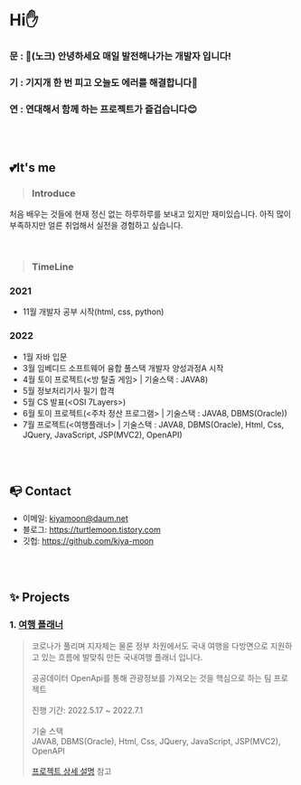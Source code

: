 # Hi✋
### 문 : 🚪(노크) 안녕하세요 매일 발전해나가는 개발자 입니다!
### 기 : 기지개 한 번 피고 오늘도 에러를 해결합니다🤔
### 연 : 연대해서 함께 하는 프로젝트가 즐겁습니다😊

</br></br>

## 💕It's me
> ### Introduce
처음 배우는 것들에 현재 정신 없는 하루하루를 보내고 있지만 재미있습니다. 아직 많이 부족하지만 얼른 취업해서 실전을 경험하고 싶습니다.

</br>

> ### TimeLine
### 2021
- 11월 개발자 공부 시작(html, css, python)

### 2022
- 1월 자바 입문
- 3월 임베디드 소프트웨어 융합 풀스택 개발자 양성과정A 시작
- 4월 토이 프로젝트(<방 탈출 게임> | 기술스택 : JAVA8)
- 5월 정보처리기사 필기 합격
- 5월 CS 발표(<OSI 7Layers>)
- 6월 토이 프로젝트(<주차 정산 프로그램> | 기술스택 : JAVA8, DBMS(Oracle))
- 7월 프로젝트(<여행플래너> | 기술스택 : JAVA8, DBMS(Oracle), Html, Css, JQuery, JavaScript, JSP(MVC2), OpenAPI) 

</br></br>
  
## 📭 Contact
- 이메일: kiyamoon@daum.net
- 블로그: https://turtlemoon.tistory.com
- 깃헙: https://github.com/kiya-moon

</br></br>

## ✨ Projects
### 1. [여행 플래너](깃주소)
>코로나가 풀리며 지자체는 물론 정부 차원에서도 국내 여행을 다방면으로 지원하고 있는 흐름에 발맞춰 만든 국내여행 플래너 입니다.</br></br>
>공공데이터 OpenApi를 통해 관광정보를 가져오는 것을 핵심으로 하는 팀 프로젝트</br></br>
>진행 기간: 2022.5.17 ~ 2022.7.1</br></br>
>기술 스택</br>
>JAVA8, DBMS(Oracle), Html, Css, JQuery, JavaScript, JSP(MVC2), OpenAPI</br></br>
>[프로젝트 상세 설명](깃주소) 참고
